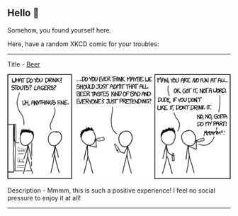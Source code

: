 ## Hello 👀

Somehow, you found yourself here.

Here, have a random XKCD comic for your troubles:

-----------------------------------

Title - [Beer](https://xkcd.com/1534)

![Beer](./random_comic.png)

Description - Mmmm, this is such a positive experience! I feel no social pressure to enjoy it at all!

-----------------------------------